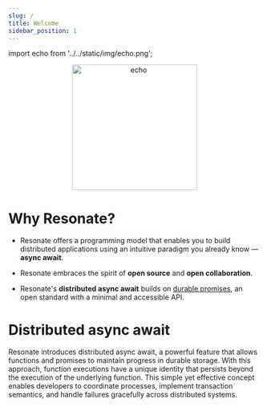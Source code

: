 ```yaml
---
slug: /
title: Welcome
sidebar_position: 1
---
```


import echo from '../../static/img/echo.png';

<center>
<img src={echo} alt="echo" width="250" /> 
</center>

# Why Resonate?

- Resonate offers a programming model that enables you to build distributed applications using an intuitive paradigm you already know — **async await**.

- Resonate embraces the spirit of **open source** and **open collaboration**.

- Resonate's **distributed async await** builds on [durable promises](/reference/durable-promises.md), an open standard with a minimal and accessible API.

# Distributed async await

Resonate introduces distributed async await, a powerful feature that allows functions and promises to maintain progress in durable storage. With this approach, function executions have a unique identity that persists beyond the execution of the underlying function. This simple yet effective concept enables developers to coordinate processes, implement transaction semantics, and handle failures gracefully across distributed systems.
